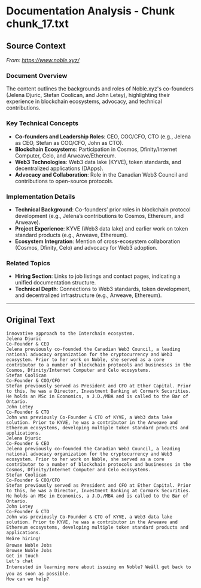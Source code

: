 # Documentation Analysis - Chunk chunk_17.txt

## Source Context
*From: https://www.noble.xyz/*

### Document Overview  
The content outlines the backgrounds and roles of Noble.xyz's co-founders (Jelena Djuric, Stefan Coolican, and John Letey), highlighting their experience in blockchain ecosystems, advocacy, and technical contributions.  

### Key Technical Concepts  
- **Co-founders and Leadership Roles**: CEO, COO/CFO, CTO (e.g., Jelena as CEO, Stefan as COO/CFO, John as CTO).  
- **Blockchain Ecosystems**: Participation in Cosmos, Dfinity/Internet Computer, Celo, and Arweave/Ethereum.  
- **Web3 Technologies**: Web3 data lake (KYVE), token standards, and decentralized applications (DApps).  
- **Advocacy and Collaboration**: Role in the Canadian Web3 Council and contributions to open-source protocols.  

### Implementation Details  
- **Technical Background**: Co-founders’ prior roles in blockchain protocol development (e.g., Jelena’s contributions to Cosmos, Ethereum, and Arweave).  
- **Project Experience**: KYVE (Web3 data lake) and earlier work on token standard products (e.g., Arweave, Ethereum).  
- **Ecosystem Integration**: Mention of cross-ecosystem collaboration (Cosmos, Dfinity, Celo) and advocacy for Web3 adoption.  

### Related Topics  
- **Hiring Section**: Links to job listings and contact pages, indicating a unified documentation structure.  
- **Technical Depth**: Connections to Web3 standards, token development, and decentralized infrastructure (e.g., Arweave, Ethereum).

---

## Original Text
```
innovative approach to the Interchain ecosystem.
Jelena Djuric
Co-Founder & CEO
Jelena previously co-founded the Canadian Web3 Council, a leading national advocacy organization for the cryptocurrency and Web3 ecosystem. Prior to her work on Noble, she served as a core contributor to a number of blockchain protocols and businesses in the Cosmos, Dfinity/Internet Computer and Celo ecosystems.
Stefan Coolican
Co-Founder & COO/CFO
Stefan previously served as President and CFO at Ether Capital. Prior to this, he was a Director, Investment Banking at Cormark Securities. He holds an MSc in Economics, a J.D./MBA and is called to the Bar of Ontario.
John Letey
Co-Founder & CTO
John was previously Co-Founder & CTO of KYVE, a Web3 data lake solution. Prior to KYVE, he was a contributor in the Arweave and Ethereum ecosystems, developing multiple token standard products and applications.
Jelena Djuric
Co-Founder & CEO
Jelena previously co-founded the Canadian Web3 Council, a leading national advocacy organization for the cryptocurrency and Web3 ecosystem. Prior to her work on Noble, she served as a core contributor to a number of blockchain protocols and businesses in the Cosmos, Dfinity/Internet Computer and Celo ecosystems.
Stefan Coolican
Co-Founder & COO/CFO
Stefan previously served as President and CFO at Ether Capital. Prior to this, he was a Director, Investment Banking at Cormark Securities. He holds an MSc in Economics, a J.D./MBA and is called to the Bar of Ontario.
John Letey
Co-Founder & CTO
John was previously Co-Founder & CTO of KYVE, a Web3 data lake solution. Prior to KYVE, he was a contributor in the Arweave and Ethereum ecosystems, developing multiple token standard products and applications.
Weâre hiring!
Browse Noble Jobs
Browse Noble Jobs
Get in touch
Let's chat
Interested in learning more about issuing on Noble? Weâll get back to you as soon as possible. 
How can we help?
```